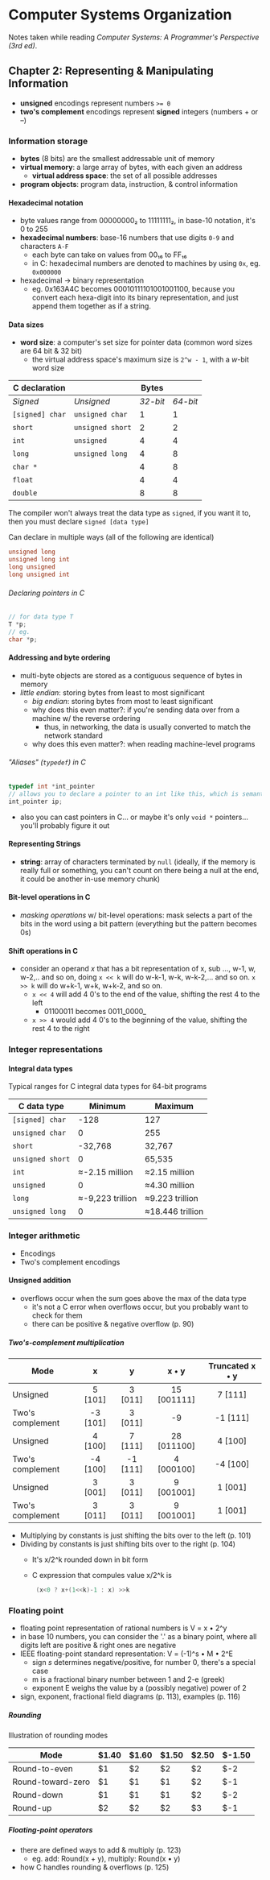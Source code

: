 # Computer Systems Organization

Notes taken while reading _Computer Systems: A Programmer's Perspective (3rd ed)_.

## Chapter 2: Representing & Manipulating Information

* __unsigned__ encodings represent numbers `>= 0`
* __two's complement__ encodings represent __signed__ integers (numbers + or –)

### Information storage

* __bytes__ (8 bits) are the smallest addressable unit of memory
* __virtual memory__: a large array of bytes, with each given an address
  * __virtual address space__: the set of all possible addresses
* __program objects__: program data, instruction, & control information

#### Hexadecimal notation

* byte values range from 00000000₂ to 11111111₂, in base-10 notation, it's 0 to 255
* __hexadecimal numbers__: base-16 numbers that use digits `0-9` and characters `A-F`
  * each byte can take on values from 00₁₆ to FF₁₆
  * in C: hexadecimal numbers are denoted to machines by using `0x`, eg. `0x000000`
* hexadecimal → binary representation
  * eg. 0x163A4C becomes 00010111101001001100, because you convert each hexa-digit into its binary representation, and just append them together as if a string.

#### Data sizes

* __word size__: a computer's set size for pointer data (common word sizes are 64 bit & 32 bit)
  * the virtual address space's maximum size is `2^w - 1`, with a _w_-bit word size

| C declaration   |                  | Bytes    |          |
| --------------- | ---------------- | -------- | -------- |
| *Signed*        | *Unsigned*       | *32-bit* | *64-bit* |
| `[signed] char` | `unsigned char`  | 1        | 1        |
| `short`         | `unsigned short` | 2        | 2        |
| `int`           | `unsigned`       | 4        | 4        |
| `long`          | `unsigned long`  | 4        | 8        |
| `char *`        |                  | 4        | 8        |
| `float`         |                  | 4        | 4        |
| `double`        |                  | 8        | 8        |

The compiler won't always treat the data type as `signed`, if you want it to, then you must declare `signed [data type]`

Can declare in multiple ways (all of the following are identical)

``` c
unsigned long
unsigned long int
long unsigned
long unsigned int
```

###### Declaring pointers in C

``` c
// for data type T
T *p;
// eg.
char *p;
```

#### Addressing and byte ordering

* multi-byte objects are stored as a contiguous sequence of bytes in memory
* _little endian_: storing bytes from least to most significant
  * _big endian_: storing bytes from most to least significant
  * why does this even matter?: if you're sending data over from a machine w/ the reverse ordering
    * thus, in networking, the data is usually converted  to match the network standard
  * why does this even matter?: when reading machine-level programs

###### "Aliases" (`typedef`) in C

``` c
typedef int *int_pointer
// allows you to declare a pointer to an int like this, which is semantically better
int_pointer ip;
```

* also you can cast pointers in C… or maybe it's only `void *` pointers… you'll probably figure it out

#### Representing Strings

* __string__: array of characters terminated by `null` (ideally, if the memory is really full or something, you can't count on there being a null at the end, it could be another in-use memory chunk)

#### Bit-level operations in C

* _masking operations_ w/ bit-level operations: mask selects a part of the bits in the word using a bit pattern (everything but the pattern becomes 0s)

#### Shift operations in C

* consider an operand _x_ that has a bit representation of x, sub …, w-1, w, w-2,.. and so on, doing `x << k` will do w-k-1, w-k, w-k-2,… and so on. `x >> k` will do w+k-1, w+k, w+k-2, and so on.
  * `x << 4` will add 4 0's to the end of the value, shifting the rest 4 to the left
    * 01100011 becomes 0011_0000_
  * `x >> 4` would add 4 0's to the beginning of the value, shifting the rest 4 to the right

### Integer representations

#### Integral data types

Typical ranges for C integral data types for 64-bit programs

| C data type      | Minimum          | Maximum          |
| ---------------- | ---------------- | ---------------- |
| `[signed] char`  | -128             | 127              |
| `unsigned char`  | 0                | 255              |
| `short`          | -32,768          | 32,767           |
| `unsigned short` | 0                | 65,535           |
| `int`            | ≈-2.15 million   | ≈2.15 million    |
| `unsigned`       | 0                | ≈4.30 million    |
| `long`           | ≈-9,223 trillion | ≈9.223 trillion  |
| `unsigned long`  | 0                | ≈18.446 trillion |

### Integer arithmetic

* Encodings
* Two's complement encodings

#### Unsigned addition

* overflows occur when the sum goes above the max of the data type
  * it's not a C error when overflows occur, but you probably want to check for them
  * there can be positive & negative overflow (p. 90)

##### Two's-complement multiplication

| Mode             |    x     |    y     |    x • y    | Truncated x • y |
| ---------------- | :------: | :------: | :---------: | :-------------: |
| Unsigned         | 5 [101]  | 3 [011]  | 15 [001111] |     7 [111]     |
| Two's complement | -3 [101] | 3 [011]  |     -9      |    -1 [111]     |
| Unsigned         | 4 [100]  | 7 [111]  | 28 [011100] |     4 [100]     |
| Two's complement | -4 [100] | -1 [111] | 4 [000100]  |    -4 [100]     |
| Unsigned         | 3 [001]  | 3 [011]  | 9 [001001]  |     1 [001]     |
| Two's complement | 3 [011]  | 3 [011]  | 9 [001001]  |     1 [001]     |

* Multiplying by constants is just shifting the bits over to the left (p. 101)
* Dividing by constants is just shifting bits over to the right (p. 104)
  * It's x/2^k rounded down in bit form
  * C expression that compules value x/2^k is

    ```c
     (x<0 ? x+(1<<k)-1 : x) >>k
    ```

### Floating point

* floating point representation of rational numbers is V = x • 2^y
* in base 10 numbers, you can consider the '.' as a binary point, where all digits left are positive & right ones are negative
* IEEE floating-point standard representation: V = (-1)^s • M • 2^E
  * sign *s* determines negative/positive,  for number 0, there's a special case
  * m is a fractional binary number between 1 and 2-e (greek)
  * exponent E weighs the value by a (possibly negative) power of 2
* sign, exponent, fractional field diagrams (p. 113), examples (p. 116)

##### Rounding

Illustration of rounding modes

| Mode              | $1.40 | $1.60 | $1.50 | $2.50 | $-1.50 |
| ----------------- | ----- | ----- | ----- | ----- | ------ |
| Round-to-even     | $1    | $2    | $2    | $2    | $-2    |
| Round-toward-zero | $1    | $1    | $1    | $2    | $-1    |
| Round-down        | $1    | $1    | $1    | $2    | $-2    |
| Round-up          | $2    | $2    | $2    | $3    | $-1    |

##### Floating-point operators

* there are defined ways to add & multiply (p. 123)
  * eg. add: Round(x + y), multiply: Round(x • y)
* how C handles rounding & overflows (p. 125)
